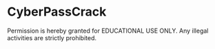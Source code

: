 # CyberPassCrack
Permission is hereby granted for EDUCATIONAL USE ONLY.  Any illegal activities are strictly prohibited.
